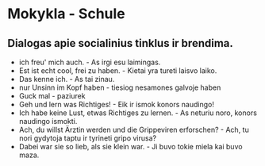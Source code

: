 # Mokykla - Schule

## Dialogas apie socialinius tinklus ir brendima.

- ich freu' mich auch. - As irgi esu laimingas.
- Est ist echt cool, frei zu haben. - Kietai yra tureti laisvo laiko.
- Das kenne ich. - As tai zinau.
- nur Unsinn im Kopf haben - tiesiog nesamones galvoje haben
- Guck mal - paziurek
- Geh und lern was Richtiges! - Eik ir ismok konors naudingo!
- Ich habe keine Lust, etwas Richtiges zu lernen. - As neturiu noro, konors naudingo ismokti.
- Ach, du willst Ärztin werden und die Grippeviren erforschen? - Ach, tu nori gydytoja taptu ir tyrineti gripo virusa?
- Dabei war sie so lieb, als sie klein war. - Ji buvo tokie miela kai buvo maza.

 
